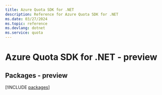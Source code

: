 ```yaml
---
title: Azure Quota SDK for .NET
description: Reference for Azure Quota SDK for .NET
ms.date: 03/27/2024
ms.topic: reference
ms.devlang: dotnet
ms.service: quota
---
```

# Azure Quota SDK for .NET - preview
## Packages - preview
[!INCLUDE [packages](quota-index.md)]